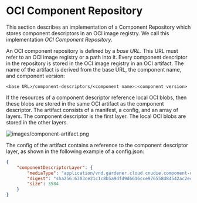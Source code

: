 # OCI Component Repository

This section describes an implementation of a Component Repository which stores component descriptors in an OCI image 
registry. We call this implementation *OCI Component Repository*.

An OCI component repository is defined by a *base URL*. This URL must refer to an OCI image registry or a path
into it. Every component descriptor in the repository is stored in the OCI image registry in an OCI artifact.
The name of the artifact is derived from the base URL, the component name, and component version:

```text
<base URL>/component-descriptors/<component name>:<component version>
```

If the resources of a component descriptor reference local OCI blobs, then these blobs are stored in the same OCI 
artifact as the component descriptor. The artifact consists of a manifest, a config, and an array of layers.
The component descriptor is the first layer. The local OCI blobs are stored in the other layers. 

![images/component-artifact.png](images/component-artifact.png)

The config of the artifact contains a reference to the component descriptor layer, as shown in the following example
of a config.json:

```json
{
    "componentDescriptorLayer": {
        "mediaType": "application/vnd.gardener.cloud.cnudie.component-descriptor.v2+yaml+tar",
        "digest": "sha256:6303ce21c1c8b5a9dfd9d6616cce976558d84542ac2eca342e3267f7205f2759",
        "size": 3584
    }
}
```
